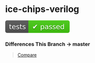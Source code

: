 # ice-chips-verilog

[![Build Status][ico-travisci]][link-travisci]

[topdesc]: #desc

### Differences This Branch &rarr; master
> [Compare](https://github.com/TimRudy/ice-chips-verilog/compare/master...TimRudy:NonFPGACycleAccurateModels)

[ico-license]: https://img.shields.io/badge/license-GPL--3.0%2B-blue.svg
[ico-language]: https://img.shields.io/badge/Verilog-100%25-orange.svg
[ico-travisci]: images/passed.svg

[link-travisci]: https://travis-ci.org/TimRudy/ice-chips-verilog
[link-wiki7400]: https://en.wikipedia.org/wiki/List_of_7400_series_integrated_circuits
[link-websim]: https://www.google.com/search?q=free+web+verilog+editor+simulator
[link-coinmining]: http://whattomine.com
[link-iverilogi]: http://iverilog.wikia.com/wiki/Installation_Guide
[link-iverilogs]: http://iverilog.wikia.com/wiki/Getting_Started
[link-gtkwavei]: http://gtkwave.sourceforge.net
[link-gtkwaves]: http://iverilog.wikia.com/wiki/GTKWAVE
